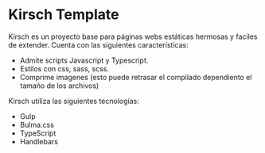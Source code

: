 # Kirsch Template

Kirsch es un proyecto base para páginas webs estáticas hermosas y faciles de extender.
Cuenta con las siguientes características:

* Admite scripts Javascript y Typescript.
* Estilos con css, sass, scss.
* Comprime imagenes (esto puede retrasar el compilado dependiento el tamaño de los archivos)

Kirsch utiliza las siguientes tecnologías:

* Gulp
* Bulma.css
* TypeScript
* Handlebars
